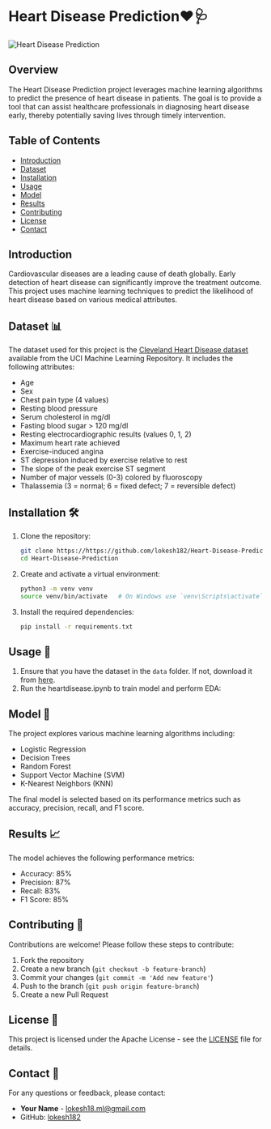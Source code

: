 # Heart Disease Prediction❤️🩺

![Heart Disease Prediction](https://img.shields.io/badge/HeartDisease-Prediction-brightgreen)

## Overview

The Heart Disease Prediction project leverages machine learning algorithms to predict the presence of heart disease in patients. The goal is to provide a tool that can assist healthcare professionals in diagnosing heart disease early, thereby potentially saving lives through timely intervention.

## Table of Contents

- [Introduction](#introduction)
- [Dataset](#dataset)
- [Installation](#installation)
- [Usage](#usage)
- [Model](#model)
- [Results](#results)
- [Contributing](#contributing)
- [License](#license)
- [Contact](#contact)

## Introduction

Cardiovascular diseases are a leading cause of death globally. Early detection of heart disease can significantly improve the treatment outcome. This project uses machine learning techniques to predict the likelihood of heart disease based on various medical attributes.

## Dataset 📊

The dataset used for this project is the [Cleveland Heart Disease dataset](https://archive.ics.uci.edu/ml/datasets/Heart+Disease) available from the UCI Machine Learning Repository. It includes the following attributes:

- Age
- Sex
- Chest pain type (4 values)
- Resting blood pressure
- Serum cholesterol in mg/dl
- Fasting blood sugar > 120 mg/dl
- Resting electrocardiographic results (values 0, 1, 2)
- Maximum heart rate achieved
- Exercise-induced angina
- ST depression induced by exercise relative to rest
- The slope of the peak exercise ST segment
- Number of major vessels (0-3) colored by fluoroscopy
- Thalassemia (3 = normal; 6 = fixed defect; 7 = reversible defect)

## Installation 🛠️

1. Clone the repository:

    ```bash
    git clone https://https://github.com/lokesh182/Heart-Disease-Prediction.git
    cd Heart-Disease-Prediction
    ```

2. Create and activate a virtual environment:

    ```bash
    python3 -m venv venv
    source venv/bin/activate   # On Windows use `venv\Scripts\activate`
    ```

3. Install the required dependencies:

    ```bash
    pip install -r requirements.txt
    ```

## Usage 🚀

1. Ensure that you have the dataset in the `data` folder. If not, download it from [here](https://archive.ics.uci.edu/ml/datasets/Heart+Disease).
2. Run the heartdisease.ipynb to train model and perform EDA:

## Model 🤖

The project explores various machine learning algorithms including:

- Logistic Regression
- Decision Trees
- Random Forest
- Support Vector Machine (SVM)
- K-Nearest Neighbors (KNN)

The final model is selected based on its performance metrics such as accuracy, precision, recall, and F1 score.

## Results 📈

The model achieves the following performance metrics:

- Accuracy: 85%
- Precision: 87%
- Recall: 83%
- F1 Score: 85%


## Contributing 🤝

Contributions are welcome! Please follow these steps to contribute:

1. Fork the repository
2. Create a new branch (`git checkout -b feature-branch`)
3. Commit your changes (`git commit -m 'Add new feature'`)
4. Push to the branch (`git push origin feature-branch`)
5. Create a new Pull Request

## License 📄

This project is licensed under the Apache License - see the [LICENSE](LICENSE) file for details.

## Contact 📧

For any questions or feedback, please contact:

- **Your Name** - [lokesh18.ml@gmail.com](mailto:lokesh18.ml@gmail.com)
- GitHub: [lokesh182](https://github.com/lokesh182)

